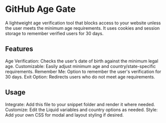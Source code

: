 # GitHub Age Gate
A lightweight age verification tool that blocks access to your website unless the user meets the minimum age requirements. It uses cookies and session storage to remember verified users for 30 days.

## Features
Age Verification: Checks the user’s date of birth against the minimum legal age.
Customizable: Easily adjust minimum age and country/state-specific requirements.
Remember Me: Option to remember the user's verification for 30 days.
Exit Option: Redirects users who do not meet age requirements.
## Usage
Integrate: Add this file to your snippet folder and render it where needed.
Customize: Edit the Liquid variables and country options as needed.
Style: Add your own CSS for modal and layout styling if desired.
